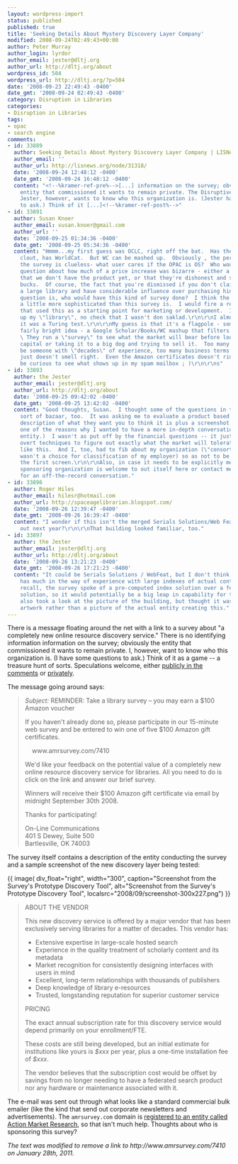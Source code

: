 ```yaml
---
layout: wordpress-import
status: published
published: true
title: 'Seeking Details About Mystery Discovery Layer Company'
modified: 2008-09-24T02:49:43+00:00
author: Peter Murray
author_login: lyrdor
author_email: jester@dltj.org
author_url: http://dltj.org/about
wordpress_id: 504
wordpress_url: http://dltj.org/?p=504
date: '2008-09-23 22:49:43 -0400'
date_gmt: '2008-09-24 02:49:43 -0400'
category: Disruption in Libraries
categories:
- Disruption in Libraries
tags:
- opac
- search engine
comments:
- id: 33889
  author: Seeking Details About Mystery Discovery Layer Company | LISNews
  author_email: ''
  author_url: http://lisnews.org/node/31318/
  date: '2008-09-24 12:48:12 -0400'
  date_gmt: '2008-09-24 16:48:12 -0400'
  content: "<!--%kramer-ref-pre%-->[...] information on the survey; obviously the
    entity that commissioned it wants to remain private. The Disruptive Library Technology
    Jester, however, wants to know who this organization is. (Jester has some questions
    to ask.) Think of it [...]<!--%kramer-ref-post%-->"
- id: 33891
  author: Susan Knoer
  author_email: susan.knoer@gmail.com
  author_url: ''
  date: '2008-09-25 01:34:36 -0400'
  date_gmt: '2008-09-25 05:34:36 -0400'
  content: "Hmmm...my first guess was OCLC, right off the bat.  Has the age, has the
    clout, has WorldCat.  But WC can be mashed up.  Obviously , the person who wrote
    the survey is clueless- what user cares if the OPAC is OS?  Who would ask?\r\n\r\nThe
    question about how much of a price increase was bizarre - either a declaration
    that we don't have the product yet, or that they're dishonest and seeking big
    bucks.  Of course, the fact that you're dismissed if you don't claim to be from
    a large library and have considerable influence over purchasing hints that way.\r\n\r\nNext
    question is, who would have this kind of survey done?  I think the big dogs are
    a little more sophisticated than this survey is.  I would fire a research team
    that used this as a starting point for marketing or development.  I totally made
    up my \"library\", no check that I wasn't don saklad.\r\n\r\nI almost felt like
    it was a Turing test.\r\n\r\nMy guess is that it's a flagpole - someone has a
    fairly bright idea - a Google Scholar/Books/WC mashup that filters by your subscriptions.
    \ They run a \"survey\" to see what the market will bear before looking for venture
    capital or taking it to a big dog and trying to sell it.  Too many red flags to
    be someone with \"decades\" of experience, too many business terms (ROI on a OPAC?),
    just doesn't smell right.  Even the Amazon certificates doesn't ring true.\r\n\r\nI'll
    be curious to see what shows up in my spam mailbox ; )\r\n\r\ns"
- id: 33893
  author: the Jester
  author_email: jester@dltj.org
  author_url: http://dltj.org/about
  date: '2008-09-25 09:42:02 -0400'
  date_gmt: '2008-09-25 13:42:02 -0400'
  content: "Good thoughts, Susan.  I thought some of the questions in the survey were
    sort of bazaar, too.  It was asking me to evaluate a product based on a textual
    description of what they want you to think it is plus a screenshot.  (Which is
    one of the reasons why I wanted to have a more in-depth conversation with this
    entity.)  I wasn't as put off by the financial questions -- it just sounded like
    overt techniques to figure out exactly what the market will tolerate for a product
    like this.  And I, too, had to fib about my organization (\"consortial office\"
    wasn't a choice for classification of my employer) so as not to be dismissed after
    the first screen.\r\n\r\nAlso, in case it needs to be explicitly mentioned, the
    sponsoring organization is welcome to out itself here or contact me privately
    for an off-the-record conversation."
- id: 33896
  author: Roger Hiles
  author_email: hilesr@hotmail.com
  author_url: http://spaceagelibrarian.blogspot.com/
  date: '2008-09-26 12:39:47 -0400'
  date_gmt: '2008-09-26 16:39:47 -0400'
  content: "I wonder if this isn't the merged Serials Solutions/Web Feat product due
    out next year?\r\n\r\nThat building looked familiar, too."
- id: 33897
  author: the Jester
  author_email: jester@dltj.org
  author_url: http://dltj.org/about
  date: '2008-09-26 13:21:23 -0400'
  date_gmt: '2008-09-26 17:21:23 -0400'
  content: "It could be Serials Solutions / WebFeat, but I don't think Serials Solutions
    has much in the way of experience with large indexes of actual content.  As I
    recall, the survey spoke of a pre-computed index solution over a federated-only
    solution, so it would potentially be a big leap in capability for them.\r\n\r\nI
    also took a look at the picture of the building, but thought it was just generic
    artwork rather than a picture of the actual entity creating this."
---
```

<p>There is a message floating around the net with a link to a survey about "a completely new online resource discovery service."  There is no identifying information information on the survey; obviously the entity that commissioned it wants to remain private.  I, however, want to know who this organization is.  (I have some questions to ask.)  Think of it as a game -- a treasure hunt of sorts.  Speculations welcome, either <a href="/article/mystery-discovery-layer-company/#respond">publicly in the comments</a> or <a href="/contact/">privately</a>.</p>
<p>The message going around says:</p>
<blockquote><p><i>Subject:</i> REMINDER: Take a library survey &ndash; you may earn a $100 Amazon voucher</p>
<p>If you haven't already done so, please participate in our 15-minute web survey and be entered to win one of five $100 Amazon gift certificates.</p>
<p>&nbsp;&nbsp;&nbsp;&nbsp;<span class="removed_link" title="http://www.amrsurvey.com/7410">www.amrsurvey.com/7410</span></p>
<p>We'd like your feedback on the potential value of a completely new online resource discovery service for libraries. All you need to do is click on the link and answer our brief survey.</p>
<p>Winners will receive their $100 Amazon gift certificate via email by midnight September 30th 2008.</p>
<p>Thanks for participating!</p>
<p>On-Line Communications<br />
401 S Dewey, Suite 500<br />
Bartlesville, OK 74003</p></blockquote>
<p>The survey itself contains a description of the entity conducting the survey and a sample screenshot of the new discovery layer being tested:</p>
<p>{{ image(
    div_float="right",
    width="300",
    caption="Screenshot from the Survey's Prototype Discovery Tool",
    alt="Screenshot from the Survey&#039;s Prototype Discovery Tool",
    localsrc="2008/09/screenshot-300x227.png") }}
<br />
<blockquote>ABOUT THE VENDOR</p>
<p>This new discovery service is offered by a major vendor that has been exclusively serving libraries for a matter of decades. This vendor has:</p>
<ul type="disc">
<li>Extensive expertise in large-scale hosted search</li>
<li>Experience in the quality treatment of scholarly content and its metadata</li>
<li>Market recognition for consistently designing interfaces with users in mind</li>
<li>Excellent, long-term relationships with thousands of publishers</li>
<li>Deep knowledge of library e-resources</li>
<li>Trusted, longstanding reputation for superior customer service</li>
</ul>
<p>PRICING</p>
<p>The exact annual subscription rate for this discovery service would depend primarily on your enrollment/FTE.</p>
<p>These costs are still being developed, but an initial estimate for institutions like yours is <i>$xxx</i> per year, plus a one-time installation fee of <i>$xxx</i>.</p>
<p>The vendor believes that the subscription cost would be offset by savings from no longer needing to have a federated search product nor any hardware or maintenance associated with it.</p></blockquote>
<p>The e-mail was sent out through what looks like a standard commercial bulk emailer (like the kind that send out corporate newsletters and advertisements).  The <code>amrsurvey.com</code> domain is <a href="http://secure.dotearth.com/cgi-bin/www.dotearth.com/verify-whois.cgi?member=&amp;site=&amp;promo=&amp;sessid=&amp;domain=amrsurvey&amp;type=com&amp;FormsButton1=Search" title="us_whoissearch_template">registered to an entity called Action Market Research</a>, so that isn't much help. Thoughts about who is sponsoring this survey?
<p style="padding:0;margin:0;font-style:italic;" class="removed_link">The text was modified to remove a link to http://www.amrsurvey.com/7410 on January 28th, 2011.</p>

